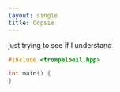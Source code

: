 ```yaml
---
layout: single
title: Oopsie
---
```


just trying to see if I understand

```cpp
#include <trompeloeil.hpp>

int main() {
}
```